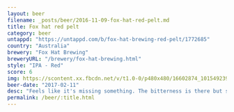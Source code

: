 ```yaml
---
layout: beer
filename: _posts/beer/2016-11-09-fox-hat-red-pelt.md
title: Fox hat red pelt
category: beer
untappd: "https://untappd.com/b/fox-hat-brewing-red-pelt/1772685"
country: "Australia"
brewery: "Fox Hat Brewing"
breweryURL: "/brewery/fox-hat-brewing.html"
style: "IPA - Red"
score: 6
img: https://scontent.xx.fbcdn.net/v/t1.0-0/p480x480/16602874_10154923951953745_7354285082881268208_n.jpg?_nc_cat=105&oh=8faf867b32c3fa03b28ca156de8f65a3&oe=5C4B6729
beer-date: "2017-02-11"
desc: "Feels like it's missing something. The bitterness is there but sadly no great flavour behind that. Really high levels of sediment as well. A rare miss from fox hat"
permalink: /beer/:title.html
---
```

